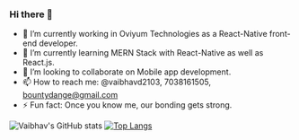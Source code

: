 ### Hi there 👋

- 🔭 I’m currently working in Oviyum Technologies as a React-Native front-end developer.
- 🌱 I’m currently learning MERN Stack with React-Native as well as React.js.
- 👯 I’m looking to collaborate on Mobile app development.
- 📫 How to reach me: @vaibhavd2103, 7038161505, bountydange@gmail.com
- ⚡ Fun fact: Once you know me, our bonding gets strong.

![Vaibhav's GitHub stats](https://github-readme-stats.vercel.app/api?username=vaibhavd2103&show_icons=true&theme=tokyonight)       [![Top Langs](https://github-readme-stats.vercel.app/api/top-langs/?username=vaibhavd2103&layout=compact)](https://github.com/anuraghazra/github-readme-stats)




